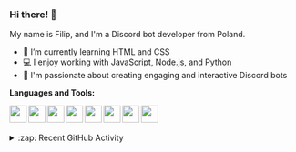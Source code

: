 ### Hi there! 👋

My name is Filip, and I'm a Discord bot developer from Poland.

- 🌱 I’m currently learning HTML and CSS
- 💻 I enjoy working with JavaScript, Node.js, and Python
- 🎨 I'm passionate about creating engaging and interactive Discord bots

**Languages and Tools:**

<img align="left" height="30" src="https://cdn.jsdelivr.net/gh/devicons/devicon/icons/javascript/javascript-original.svg">
<img align="left" height="30" src="https://cdn.jsdelivr.net/gh/devicons/devicon/icons/nodejs/nodejs-original.svg">  
<img align="left" height="30" src="https://cdn.jsdelivr.net/gh/devicons/devicon/icons/python/python-original.svg"> 
<img align="left" height="30" src="https://cdn.jsdelivr.net/gh/devicons/devicon/icons/html5/html5-original.svg">
<img align="left" height="30" src="https://cdn.jsdelivr.net/gh/devicons/devicon/icons/css3/css3-original.svg">
<img align="left" height="30" src="https://static-00.iconduck.com/assets.00/github-icon-2048x1988-jzvzcf2t.png">
<img align="left" height="30" src="https://cdn.jsdelivr.net/gh/devicons/devicon/icons/git/git-original.svg">
<img align="left" height="30" src="https://cdn.jsdelivr.net/gh/devicons/devicon/icons/vscode/vscode-original.svg">

<br><br>

<details>
  <summary>:zap: Recent GitHub Activity</summary>
  
<!--START_SECTION:activity-->
1. 🗣 Commented on [#2](https://github.com/netgian/Discord-Token-Grabbers/issues/2#issuecomment-1653834029) in [netgian/Discord-Token-Grabbers](https://github.com/netgian/Discord-Token-Grabbers)
2. 💪 Opened PR [#4](https://github.com/mongodb-developer/mdblinks/pull/4) in [mongodb-developer/mdblinks](https://github.com/mongodb-developer/mdblinks)
3. ❗ Opened issue [#3](https://github.com/mongodb-developer/mdblinks/issues/3) in [mongodb-developer/mdblinks](https://github.com/mongodb-developer/mdblinks)
4. 💪 Opened PR [#1](https://github.com/studio-demo/cloudcash-sass/pull/1) in [studio-demo/cloudcash-sass](https://github.com/studio-demo/cloudcash-sass)
5. 🎉 Merged PR [#1](https://github.com/codeSTACKr/superhero-extensions/pull/1) in [codeSTACKr/superhero-extensions](https://github.com/codeSTACKr/superhero-extensions)
<!--END_SECTION:activity-->

</details>
